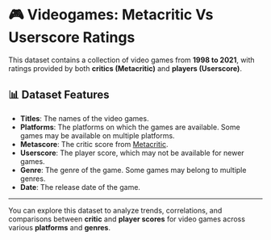# 🎮 Videogames: Metacritic Vs Userscore Ratings

This dataset contains a collection of video games from **1998 to 2021**, with ratings provided by both **critics (Metacritic)** and **players (Userscore)**.

## 📊 Dataset Features

- **Titles**: The names of the video games.
- **Platforms**: The platforms on which the games are available. Some games may be available on multiple platforms.
- **Metascore**: The critic score from [Metacritic](https://www.metacritic.com).
- **Userscore**: The player score, which may not be available for newer games.
- **Genre**: The genre of the game. Some games may belong to multiple genres.
- **Date**: The release date of the game.

---

You can explore this dataset to analyze trends, correlations, and comparisons between **critic** and **player scores** for video games across various **platforms** and **genres**.
